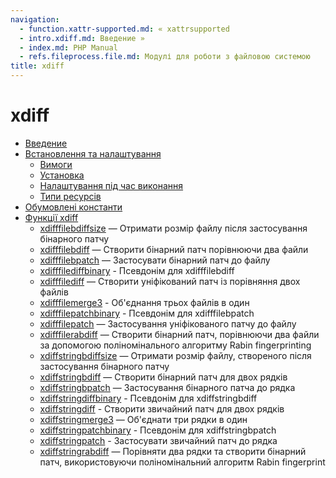 ```yaml
---
navigation:
  - function.xattr-supported.md: « xattrsupported
  - intro.xdiff.md: Введение »
  - index.md: PHP Manual
  - refs.fileprocess.file.md: Модулі для роботи з файловою системою
title: xdiff
---
```

# xdiff

-   [Введение](intro.xdiff.md)
-   [Встановлення та налаштування](xdiff.setup.md)
    -   [Вимоги](xdiff.requirements.md)
    -   [Установка](xdiff.installation.md)
    -   [Налаштування під час виконання](xdiff.configuration.md)
    -   [Типи ресурсів](xdiff.resources.md)
-   [Обумовлені константи](xdiff.constants.md)
-   [Функції xdiff](ref.xdiff.md)
    -   [xdifffilebdiffsize](function.xdiff-file-bdiff-size.md) — Отримати розмір файлу після застосування бінарного патчу
    -   [xdifffilebdiff](function.xdiff-file-bdiff.md) — Створити бінарний патч порівнюючи два файли
    -   [xdifffilebpatch](function.xdiff-file-bpatch.md) — Застосувати бінарний патч до файлу
    -   [xdifffilediffbinary](function.xdiff-file-diff-binary.md) - Псевдонім для xdifffilebdiff
    -   [xdifffilediff](function.xdiff-file-diff.md) — Створити уніфікований патч із порівняння двох файлів
    -   [xdifffilemerge3](function.xdiff-file-merge3.md) - Об'єднання трьох файлів в один
    -   [xdifffilepatchbinary](function.xdiff-file-patch-binary.md) - Псевдонім для xdifffilebpatch
    -   [xdifffilepatch](function.xdiff-file-patch.md) — Застосування уніфікованого патчу до файлу
    -   [xdifffilerabdiff](function.xdiff-file-rabdiff.md) — Створити бінарний патч, порівнюючи два файли за допомогою поліномінального алгоритму Rabin fingerprinting
    -   [xdiffstringbdiffsize](function.xdiff-string-bdiff-size.md) — Отримати розмір файлу, створеного після застосування бінарного патчу
    -   [xdiffstringbdiff](function.xdiff-string-bdiff.md) — Створити бінарний патч для двох рядків
    -   [xdiffstringbpatch](function.xdiff-string-bpatch.md) — Застосування бінарного патча до рядка
    -   [xdiffstringdiffbinary](function.xdiff-string-diff-binary.md) - Псевдонім для xdiffstringbdiff
    -   [xdiffstringdiff](function.xdiff-string-diff.md) - Створити звичайний патч для двох рядків
    -   [xdiffstringmerge3](function.xdiff-string-merge3.md) — Об'єднати три рядки в один
    -   [xdiffstringpatchbinary](function.xdiff-string-patch-binary.md) - Псевдонім для xdiffstringbpatch
    -   [xdiffstringpatch](function.xdiff-string-patch.md) - Застосувати звичайний патч до рядка
    -   [xdiffstringrabdiff](function.xdiff-string-rabdiff.md) — Порівняти два рядки та створити бінарний патч, використовуючи поліномінальний алгоритм Rabin fingerprint
